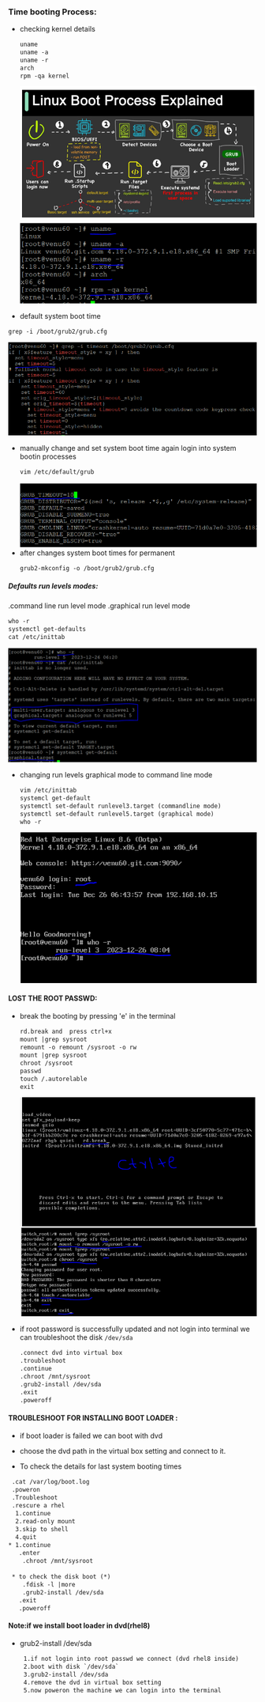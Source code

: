 ### Time booting Process:
* checking kernel details
  ```
  uname 
  uname -a
  uname -r
  arch
  rpm -qa kernel
  ```
  ![preview](images/web10.PNG)
  ![preview](images/boot.PNG)

*  default system boot time
  ```
  grep -i /boot/grub2/grub.cfg
  ```
   ![preview](images/boot0.PNG)
*  manually change and set system boot time again login into system bootin processes
   ```
   vim /etc/default/grub
   ``` 
   ![preview](images/boot1.PNG)
 * after changes system boot times for permanent
   ```
   grub2-mkconfig -o /boot/grub2/grub.cfg
   ```  

##### Defaults run levels modes:
  
  .command line run level mode
  .graphical run level mode 
  ```
  who -r
  systemctl get-defaults
  cat /etc/inittab
  ```  
  ![preview](images/boot2.PNG)
* changing run levels graphical mode to command line mode
  ```
  vim /etc/inittab
  systemcl get-default 
  systemctl set-default runlevel3.target (commandline mode)
  systemctl set-default runlevel5.target (graphical mode)
  who -r  
  ```  
  ![preview](images/boot3.PNG)




#### LOST THE ROOT PASSWD:
* break the booting by pressing 'e' in the terminal
  ```
  rd.break and  press ctrl+x
  mount |grep sysroot
  remount -o remount /sysroot -o rw
  mount |grep sysroot
  chroot /sysroot
  passwd
  touch /.autorelable
  exit

  ```
  ![preview](images/boot4.PNG) 
  ![preview](images/boot5.PNG)

* if root password is successfully updated and not login into terminal we can troubleshoot the disk `/dev/sda`
  ```
  .connect dvd into virtual box
  .troubleshoot
  .continue 
  .chroot /mnt/sysroot
  .grub2-install /dev/sda
  .exit
  .poweroff
  ```

  

#### TROUBLESHOOT FOR INSTALLING BOOT LOADER :

* if boot loader is failed we can boot with dvd

* choose the dvd path in the virtual box setting and connect to it.

* To check the details for last  system booting times
```
 .cat /var/log/boot.log
 .poweron
 .Troubleshoot
 .rescure a rhel
  1.continue
  2.read-only mount
  3.skip to shell
  4.quit
* 1.continue
   .enter
    .chroot /mnt/sysroot

 * to check the disk boot (*)  
    .fdisk -l |more
    .grub2-install /dev/sda
   .exit
   .poweroff 
   ```
#### Note:if we install boot loader in dvd(rhel8) 
* grub2-install /dev/sda
    ```
     1.if not login into root passwd we connect (dvd rhel8 inside)
     2.boot with disk `/dev/sda`
     3.grub2-install /dev/sda
     4.remove the dvd in virtual box setting
     5.now poweron the machine we can login into the terminal  
    ```
     